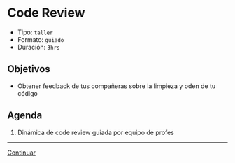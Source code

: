 # Code Review
- Tipo: `taller`
- Formato: `guiado`
- Duración: `3hrs`

## Objetivos

- Obtener feedback de tus compañeras sobre la limpieza y oden de tu código

## Agenda

 1. Dinámica de code review guiada por equipo de profes

***
[Continuar](03-hse2.md)
